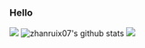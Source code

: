 ### Hello

[![](https://activity-graph.herokuapp.com/graph?username=zhanruix07&theme=dracula)](https://github.com/ashutosh00710/github-readme-activity-graph)
![zhanruix07's github stats](https://github-readme-stats.vercel.app/api?username=zhanruix07&show_icons=true&theme=vue) ![](https://github-readme-stats.vercel.app/api/top-langs/?username=zhanruix07&layout=compact&langs_count=6)




